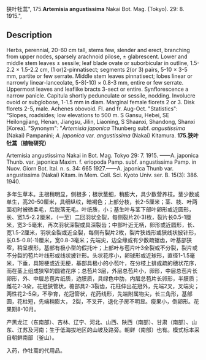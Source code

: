狭叶牡蒿",
175.**Artemisia angustissima** Nakai Bot. Mag. (Tokyo). 29: 8. 1915.",

## Description
Herbs, perennial, 20-60 cm tall, stems few, slender and erect, branching from upper nodes, sparsely arachnoid pilose, ± glabrescent. Lower and middle stem leaves ± sessile; leaf blade ovate or suborbicular in outline, 1.5-2.2 × 1.5-2.2 cm, (1 or)2-pinnatisect; segments 2(or 3) pairs, 5-10 × 3-5 mm, partite or few serrate. Middle stem leaves pinnatisect; lobes linear or narrowly linear-lanceolate, 5-8(-10) × 0.8-3 mm, entire or few serrate. Uppermost leaves and leaflike bracts 3-sect or entire. Synflorescence a narrow panicle. Capitula shortly pedunculate or sessile, nodding. Involucre ovoid or subglobose, 1-1.5 mm in diam. Marginal female florets 2 or 3. Disk florets 2-5, male. Achenes obovoid. Fl. and fr. Aug-Oct.
  "Statistics": "Slopes, roadsides; low elevations to 500 m. S Gansu, Hebei, SE Heilongjiang, Henan, Jiangsu, Jilin, Liaoning, S Shaanxi, Shandong, Shanxi [Korea].
  "Synonym": "*Artemisia japonica* Thunberg subf. *angustissima* (Nakai) Pampanini; *A. japonica* var. *angustissima* (Nakai) Kitamura.
**175.狭叶牡蒿（植物研究）**

Artemisia angustissima Nakai in Bot. Mag. Tokyo 29: 7. 1915. ——A. japonica Thunb. var. japonica Maxim. f. eriopoda Pamp. subf. angustissima Pamp. in Nuov. Giorn Bot. Ital. n. s. 34: 665 1927.——A. japonica Thunb var. angustissima (Nakai) Kitam. in Mem. Coll. Sci. Kyoto Univ. ser. B. 15(3): 386. 1940.

多年生草本。主根稍明显，侧根多；根状茎细，稍膨大，具少数营养枝。茎少数或单生，高20-50厘米，具细纵纹，暗褐色；上部分枝，长2-5厘米；茎、枝、叶两面初时被微柔毛，后脱落无毛。叶纸质，小；基生叶与茎下部叶卵形或近圆形，长、宽1.5-2.2厘米，（一至）二回羽状全裂，每侧裂片2(-3)枚，裂片长0.5-1厘米，宽3-5毫米，再次羽状深裂或具深裂齿；中部叶近无柄，卵形或近圆形，长、宽1.5-2厘米，羽状全裂或近全裂，每侧有裂片2枚，裂片狭线形或狭线状披针形，长0.5-0.8(-1)厘米，宽0.8-3毫米；先端尖，边全缘或有少数疏锯齿，叶基部狭窄，稍呈楔形，基部有极小型的假托叶；上部叶与苞片叶3全裂或不分裂，裂片或不分裂的苞片叶线形或线状披针形。头状花序小，卵球形或近球形，直径1-1.5毫米，下垂，具短梗或近无梗，基部具极小的小苞叶，在分枝上排成疏的穗状花序，而在茎上组成狭窄的圆锥花序；总苞片3层，外层总苞片小，卵形，中层总苞片长卵形，外、中层总苞片纸质，边膜质，具绿色中肋，内层总苞片长卵形，半膜质；雌花2-3朵，花冠狭管状，檐部具2-3裂齿，花柱伸出花冠外，先端2叉，叉端尖；两性花2-5朵，不孕育，花冠管状，花药线形，先端附属物尖，长三角形，基部圆，花柱短，先端稍膨大， 2裂，不叉开，退化子房不明显。瘦果小，倒卵形。花果期8-10月。

产黑龙江（东南部）、吉林、辽宁、河北、山西、陕西（南部）、甘肃（南部）、山东、江苏及河南；生于低海拔地区的山坡及路旁。朝鲜（南部）也有。模式标本采自朝鲜南部（釜山）。

入药，作牡蒿的代用品。
